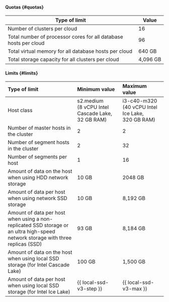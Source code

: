 #### Quotas {#quotas}

| Type of limit                                                                | Value |
|--------------------------------------------------------------------------------|----------|
| Number of clusters per cloud                                            | 16       |
| Total number of processor cores for all database hosts per cloud | 96       |
| Total virtual memory for all database hosts per cloud   | 640 GB   |
| Total storage capacity for all clusters per cloud                     | 4,096 GB  |


#### Limits {#limits}

| Type of limit                                                                                               | Minimum value                             | Maximum value                            |
|:--------------------------------------------------------------------------------------------------------------|:-------------------------------------------------|:-------------------------------------------------|
| Host class                                                                                                   | s2.medium (8 vCPU Intel Cascade Lake, 32 GB RAM) | i3-c40-m320 (40 vCPU Intel Ice Lake, 320 GB RAM) |
| Number of master hosts in the cluster                                                                         | 2                                                | 2                                                |
| Number of segment hosts in the cluster                                                                        | 2                                                | 32                                               |
| Number of segments per host                                                                                  | 1                                                | 16                                               |
| Amount of data on the host when using HDD network storage                                       | 10 GB                                            | 2048 GB                                          |
| Amount of data per host when using network SSD storage                                       | 10 GB                                            | 8,192 GB                                          |
| Amount of data per host when using a non-replicated SSD storage or an ultra high-speed network storage with three replicas (SSD) | 93 GB                                            | 8,184 GB                                          |
| Amount of data on the host when using local SSD storage (for Intel Cascade Lake)  | 100 GB                                           | 1,500 GB                                          |
| Amount of data per host when using local SSD storage (for Intel Ice Lake)      | {{ local-ssd-v3-step }}                          | {{ local-ssd-v3-max }}                           |